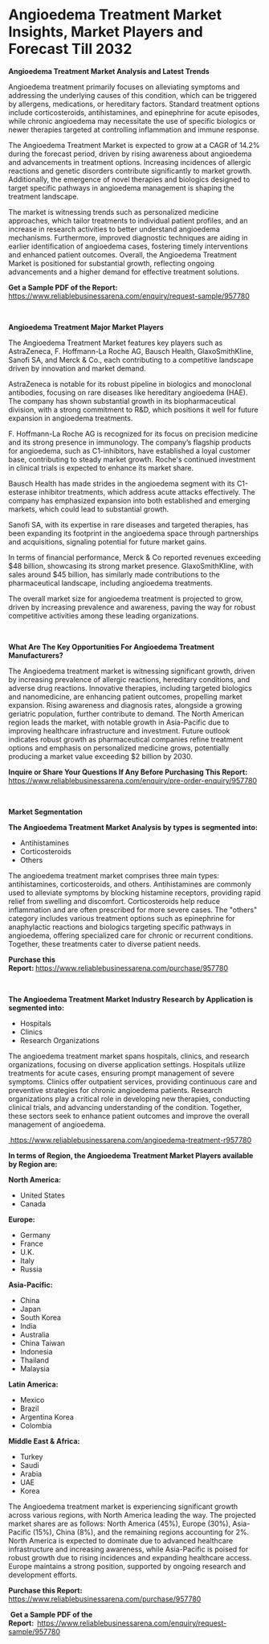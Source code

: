 <p><h1>Angioedema Treatment Market Insights, Market Players and Forecast Till 2032</h1></p><p><strong>Angioedema Treatment Market Analysis and Latest Trends</strong></p>
<p><p>Angioedema treatment primarily focuses on alleviating symptoms and addressing the underlying causes of this condition, which can be triggered by allergens, medications, or hereditary factors. Standard treatment options include corticosteroids, antihistamines, and epinephrine for acute episodes, while chronic angioedema may necessitate the use of specific biologics or newer therapies targeted at controlling inflammation and immune response.</p><p>The Angioedema Treatment Market is expected to grow at a CAGR of 14.2% during the forecast period, driven by rising awareness about angioedema and advancements in treatment options. Increasing incidences of allergic reactions and genetic disorders contribute significantly to market growth. Additionally, the emergence of novel therapies and biologics designed to target specific pathways in angioedema management is shaping the treatment landscape.</p><p>The market is witnessing trends such as personalized medicine approaches, which tailor treatments to individual patient profiles, and an increase in research activities to better understand angioedema mechanisms. Furthermore, improved diagnostic techniques are aiding in earlier identification of angioedema cases, fostering timely interventions and enhanced patient outcomes. Overall, the Angioedema Treatment Market is positioned for substantial growth, reflecting ongoing advancements and a higher demand for effective treatment solutions.</p></p>
<p><strong>Get a Sample PDF of the Report:&nbsp;</strong> <a href="https://www.reliablebusinessarena.com/enquiry/request-sample/957780?utm_campaign=2530&utm_medium=2&utm_source=Github&utm_content=ia&utm_term=13042025&utm_id=angioedema-treatment">https://www.reliablebusinessarena.com/enquiry/request-sample/957780</a></p>
<p>&nbsp;</p>
<p><strong>Angioedema Treatment Major Market Players</strong></p>
<p><p>The Angioedema Treatment Market features key players such as AstraZeneca, F. Hoffmann-La Roche AG, Bausch Health, GlaxoSmithKline, Sanofi SA, and Merck & Co., each contributing to a competitive landscape driven by innovation and market demand.</p><p>AstraZeneca is notable for its robust pipeline in biologics and monoclonal antibodies, focusing on rare diseases like hereditary angioedema (HAE). The company has shown substantial growth in its biopharmaceutical division, with a strong commitment to R&D, which positions it well for future expansion in angioedema treatments.</p><p>F. Hoffmann-La Roche AG is recognized for its focus on precision medicine and its strong presence in immunology. The company’s flagship products for angioedema, such as C1-inhibitors, have established a loyal customer base, contributing to steady market growth. Roche's continued investment in clinical trials is expected to enhance its market share.</p><p>Bausch Health has made strides in the angioedema segment with its C1-esterase inhibitor treatments, which address acute attacks effectively. The company has emphasized expansion into both established and emerging markets, which could lead to substantial growth.</p><p>Sanofi SA, with its expertise in rare diseases and targeted therapies, has been expanding its footprint in the angioedema space through partnerships and acquisitions, signaling potential for future market gains.</p><p>In terms of financial performance, Merck & Co reported revenues exceeding $48 billion, showcasing its strong market presence. GlaxoSmithKline, with sales around $45 billion, has similarly made contributions to the pharmaceutical landscape, including angioedema treatments.</p><p>The overall market size for angioedema treatment is projected to grow, driven by increasing prevalence and awareness, paving the way for robust competitive activities among these leading organizations.</p></p>
<p>&nbsp;</p>
<p><strong>What Are The Key Opportunities For Angioedema Treatment Manufacturers?</strong></p>
<p><p>The Angioedema treatment market is witnessing significant growth, driven by increasing prevalence of allergic reactions, hereditary conditions, and adverse drug reactions. Innovative therapies, including targeted biologics and nanomedicine, are enhancing patient outcomes, propelling market expansion. Rising awareness and diagnosis rates, alongside a growing geriatric population, further contribute to demand. The North American region leads the market, with notable growth in Asia-Pacific due to improving healthcare infrastructure and investment. Future outlook indicates robust growth as pharmaceutical companies refine treatment options and emphasis on personalized medicine grows, potentially producing a market value exceeding $2 billion by 2030.</p></p>
<p><strong>Inquire or Share Your Questions If Any Before Purchasing This Report:</strong> <a href="https://www.reliablebusinessarena.com/enquiry/pre-order-enquiry/957780?utm_campaign=2530&utm_medium=2&utm_source=Github&utm_content=ia&utm_term=13042025&utm_id=angioedema-treatment">https://www.reliablebusinessarena.com/enquiry/pre-order-enquiry/957780</a></p>
<p>&nbsp;</p>
<p><strong>Market Segmentation</strong></p>
<p><strong>The Angioedema Treatment Market Analysis by types is segmented into:</strong></p>
<p><ul><li>Antihistamines</li><li>Corticosteroids</li><li>Others</li></ul></p>
<p><p>The angioedema treatment market comprises three main types: antihistamines, corticosteroids, and others. Antihistamines are commonly used to alleviate symptoms by blocking histamine receptors, providing rapid relief from swelling and discomfort. Corticosteroids help reduce inflammation and are often prescribed for more severe cases. The "others" category includes various treatment options such as epinephrine for anaphylactic reactions and biologics targeting specific pathways in angioedema, offering specialized care for chronic or recurrent conditions. Together, these treatments cater to diverse patient needs.</p></p>
<p><strong>Purchase this Report:&nbsp;</strong><a href="https://www.reliablebusinessarena.com/purchase/957780?utm_campaign=2530&utm_medium=2&utm_source=Github&utm_content=ia&utm_term=13042025&utm_id=angioedema-treatment">https://www.reliablebusinessarena.com/purchase/957780</a></p>
<p>&nbsp;</p>
<p><strong>The Angioedema Treatment Market Industry Research by Application is segmented into:</strong></p>
<p><ul><li>Hospitals</li><li>Clinics</li><li>Research Organizations</li></ul></p>
<p><p>The angioedema treatment market spans hospitals, clinics, and research organizations, focusing on diverse application settings. Hospitals utilize treatments for acute cases, ensuring prompt management of severe symptoms. Clinics offer outpatient services, providing continuous care and preventive strategies for chronic angioedema patients. Research organizations play a critical role in developing new therapies, conducting clinical trials, and advancing understanding of the condition. Together, these sectors seek to enhance patient outcomes and improve the overall management of angioedema.</p></p>
<p><a href="https://www.reliablebusinessarena.com/angioedema-treatment-r957780?utm_campaign=2530&utm_medium=2&utm_source=Github&utm_content=ia&utm_term=13042025&utm_id=angioedema-treatment">&nbsp;https://www.reliablebusinessarena.com/angioedema-treatment-r957780</a></p>
<p><strong>In terms of Region, the Angioedema Treatment Market Players available by Region are:</strong></p>
<p>
    <p> <strong> North America: </strong>
        <ul>
            <li>United States</li>
            <li>Canada</li>
        </ul>
        </p> 
    <p> <strong> Europe: </strong>
        <ul>
            <li>Germany</li>
            <li>France</li>
            <li>U.K.</li>
            <li>Italy</li>
            <li>Russia</li>
        </ul>
        </p> 
    <p> <strong> Asia-Pacific: </strong>
        <ul>
            <li>China</li>
            <li>Japan</li>
            <li>South Korea</li>
            <li>India</li>
            <li>Australia</li>
            <li>China Taiwan</li>
            <li>Indonesia</li>
            <li>Thailand</li>
            <li>Malaysia</li>
        </ul>
        </p> 
    <p> <strong> Latin America: </strong>
        <ul>
            <li>Mexico</li>
            <li>Brazil</li>
            <li>Argentina Korea</li>
            <li>Colombia</li>
        </ul>
        </p> 
    <p> <strong> Middle East & Africa: </strong>
        <ul>
            <li>Turkey</li>
            <li>Saudi</li>
            <li>Arabia</li>
            <li>UAE</li>
            <li>Korea</li>
        </ul>
    </p>
    </p>
<p><p>The Angioedema treatment market is experiencing significant growth across various regions, with North America leading the way. The projected market shares are as follows: North America (45%), Europe (30%), Asia-Pacific (15%), China (8%), and the remaining regions accounting for 2%. North America is expected to dominate due to advanced healthcare infrastructure and increasing awareness, while Asia-Pacific is poised for robust growth due to rising incidences and expanding healthcare access. Europe maintains a strong position, supported by ongoing research and development efforts.</p></p>
<p><strong>Purchase this Report: </strong><a href="https://www.reliablebusinessarena.com/purchase/957780?utm_campaign=2530&utm_medium=2&utm_source=Github&utm_content=ia&utm_term=13042025&utm_id=angioedema-treatment">https://www.reliablebusinessarena.com/purchase/957780</a></p>
<p>&nbsp;<strong>Get a Sample PDF of the Report:&nbsp;&nbsp;</strong><a href="https://www.reliablebusinessarena.com/enquiry/request-sample/957780?utm_campaign=2530&utm_medium=2&utm_source=Github&utm_content=ia&utm_term=13042025&utm_id=angioedema-treatment">https://www.reliablebusinessarena.com/enquiry/request-sample/957780</a></p>
<p><strong></strong></p>
<p><p></p><p></p><p></p></p>